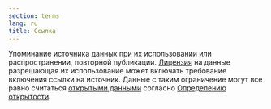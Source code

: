 ```yaml
---
section: terms
lang: ru
title: Ссылка 
---
```

Упоминание источника данных при их использовании или распространении, повторной публикации. [Лицензия](/glossary/en/terms/licence/) на данные разрешающая их использование может включать требование включения ссылки на источник. Данные с таким ограничение могут все равно считаться [открытыми данными](/glossary/ru/terms/open-data/) согласно [Определению открытости](/glossary/ru/terms/open-definition/).

